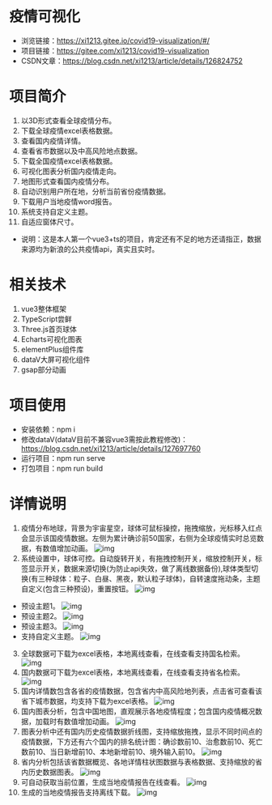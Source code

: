 # 疫情可视化
* 浏览链接：https://xi1213.gitee.io/covid19-visualization/#/
* 项目链接：https://gitee.com/xi1213/covid19-visualization
* CSDN文章：https://blog.csdn.net/xi1213/article/details/126824752
# 项目简介
1. 以3D形式查看全球疫情分布。
2. 下载全球疫情excel表格数据。
3. 查看国内疫情详情。
4. 查看省市数据以及中高风险地点数据。
5. 下载全国疫情excel表格数据。
6. 可视化图表分析国内疫情走向。
7. 地图形式查看国内疫情分布。
8. 自动识别用户所在地，分析当前省份疫情数据。
9. 下载用户当地疫情word报告。
10. 系统支持自定义主题。
11. 自适应窗体尺寸。
* 说明：这是本人第一个vue3+ts的项目，肯定还有不足的地方还请指正，数据来源均为新浪的公共疫情api，真实且实时。
# 相关技术
1. vue3整体框架
2. TypeScript尝鲜
3. Three.js首页球体
4. Echarts可视化图表
5. elementPlus组件库
6. dataV大屏可视化组件
7. gsap部分动画
# 项目使用
* 安装依赖：npm i
* 修改dataV(dataV目前不兼容vue3需按此教程修改)：https://blog.csdn.net/xi1213/article/details/127697760
* 运行项目：npm run serve
* 打包项目：npm run build
# 详情说明
1. 疫情分布地球，背景为宇宙星空，球体可鼠标操控，拖拽缩放，光标移入红点会显示该国疫情数据。左侧为累计确诊前50国家，右侧为全球疫情实时总览数据，有数值增加动画。
![img](./mdImg/y1.jpg)
2. 系统设置中，球体可控。自动旋转开关，有拖拽控制开关，缩放控制开关，标签显示开关，数据来源切换(为防止api失效，做了离线数据备份),球体类型切换(有三种球体：粒子、白昼、黑夜，默认粒子球体)，自转速度拖动条，主题自定义(包含三种预设)，重置按钮。
![img](./mdImg/2.jpg)
* 预设主题1。
![img](./mdImg/y1.jpg)
* 预设主题2。
![img](./mdImg/y2.jpg)
* 预设主题3。
![img](./mdImg/y3.jpg)
* 支持自定义主题。
![img](./mdImg/zdy.jpg)
3. 全球数据可下载为excel表格，本地离线查看，在线查看支持国名检索。
![img](./mdImg/3.jpg)
4. 国内数据可下载为excel表格，本地离线查看，在线查看支持省名检索。
![img](./mdImg/7.jpg)
5. 国内详情数包含各省的疫情数据，包含省内中高风险地列表，点击省可查看该省下城市数据，均支持下载为excel表格。
![img](./mdImg/4.jpg)
6. 国内图表分析，包含中国地图，直观展示各地疫情程度；包含国内疫情概况数据，加载时有数值增加动画。
![img](./mdImg/5.jpg)
7. 图表分析中还有国内历史疫情数据折线图，支持缩放拖拽，显示不同时间点的疫情数据，下方还有六个国内的排名统计图：确诊数前10、治愈数前10、死亡数前10、当日新增前10、本地新增前10、境外输入前10。
![img](./mdImg/6.jpg)
8. 省内分析包括该省数据概览、各地详情柱状图数据与表格数据、支持缩放的省内历史数据图表。
![img](./mdImg/8.jpg)
9. 可自动获取当前位置，生成当地疫情报告在线查看。
![img](./mdImg/9.jpg)
10.   生成的当地疫情报告支持离线下载。
![img](./mdImg/10.jpg)